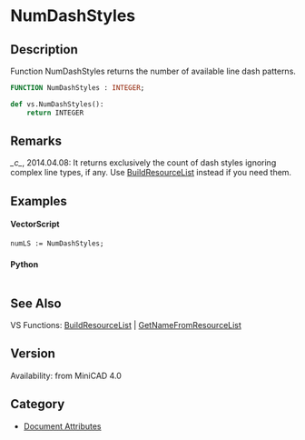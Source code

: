 # NumDashStyles

## Description
Function NumDashStyles returns the number of available line dash patterns.

```pascal
FUNCTION NumDashStyles : INTEGER;
```

```python
def vs.NumDashStyles():
    return INTEGER
```

## Remarks
*\_c\_*, 2014.04.08:  It returns exclusively the count of dash styles ignoring complex line types, if any. Use [BuildResourceList](BuildResourceList.md)  instead if you need them.

## Examples
#### VectorScript ####
```pascal
numLS := NumDashStyles;
```
#### Python ####
```python

```

## See Also
VS Functions:
[BuildResourceList](BuildResourceList.md) 
| [GetNameFromResourceList](GetNameFromResourceList.md)

## Version
Availability: from MiniCAD 4.0

## Category
* [Document Attributes](../Categories/Document%20Attributes.md)
